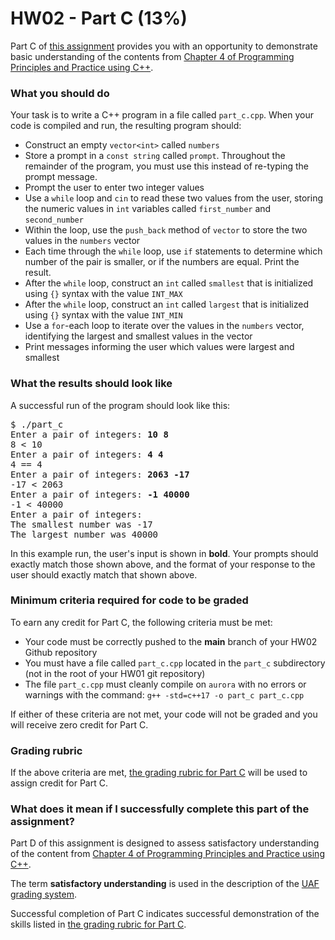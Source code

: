 # HW02 - Part C (13%)

Part C of [this assignment](../README.md) provides you with an opportunity to demonstrate basic understanding of the contents from [Chapter 4 of Programming Principles and Practice using C++][textbook].

### What you should do

Your task is to write a C++ program in a file called `part_c.cpp`. When your code is compiled and run, the resulting program should:
* Construct an empty `vector<int>` called `numbers`
* Store a prompt in a `const string` called `prompt`.  Throughout the remainder of the program, you must use this instead of re-typing the prompt message.
* Prompt the user to enter two integer values
* Use a `while` loop and `cin` to read these two values from the user, storing the numeric values in  `int` variables called `first_number` and `second_number`
* Within the loop, use the `push_back` method of `vector` to store the two values in the `numbers` vector
* Each time through the `while` loop, use `if` statements to determine which number of the pair is smaller, or if the numbers are equal. Print the result.
* After the `while` loop, construct an `int` called `smallest` that is initialized using `{}` syntax with the value `INT_MAX`
* After the `while` loop, construct an `int` called `largest` that is initialized using `{}` syntax with the value `INT_MIN`
* Use a `for`-each loop to iterate over the values in the `numbers` vector, identifying the largest and smallest values in the vector
* Print messages informing the user which values were largest and smallest


### What the results should look like

A successful run of the program should look like this:
<pre>$ ./part_c
Enter a pair of integers: <b>10 8</b>
8 < 10
Enter a pair of integers: <b>4 4</b>
4 == 4
Enter a pair of integers: <b>2063 -17</b>
-17 < 2063
Enter a pair of integers: <b>-1 40000</b>
-1 < 40000
Enter a pair of integers:
The smallest number was -17
The largest number was 40000
</pre>

In this example run, the user's input is shown in **bold**.
Your prompts should exactly match those shown above, and the format of your response to the user should exactly match that shown above.

### Minimum criteria required for code to be graded

To earn any credit for Part C, the following criteria must be met:
* Your code must be correctly pushed to the **main** branch of your HW02 Github repository
* You must have a file called `part_c.cpp` located in the `part_c` subdirectory (not in the root of your HW01 git repository)
* The file `part_c.cpp` must cleanly compile on `aurora` with no errors or warnings with the command: `g++ -std=c++17 -o part_c part_c.cpp`


If either of these criteria are not met, your code will not be graded and you will receive zero credit for Part C.


### Grading rubric

If the above criteria are met, [the grading rubric for Part C](rubric.tsv) will be used to assign credit for Part C.


### What does it mean if I successfully complete this part of the assignment?

Part D of this assignment is designed to assess satisfactory understanding of the content from [Chapter 4 of Programming Principles and Practice using C++][textbook].

The term **satisfactory understanding** is used in the description of the [UAF grading system](https://catalog.uaf.edu/academics-regulations/grading-system-gpa-computation).

Successful completion of Part C indicates successful demonstration of the skills listed in [the grading rubric for Part C](rubric.tsv).


[textbook]: https://learning.oreilly.com/library/view/programming-principles-and/9780133796759/ch04.xhtml#ch04


